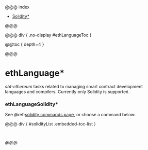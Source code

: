 @@@ index

* [Solidity*](solidity.md)

@@@

@@@ div { .no-display #ethLanguageToc }

@@toc { depth=4 }

@@@

# ethLanguage*

_sbt-ethereum_ tasks related to managing smart contract development languages and compilers. Currently only Solidity is supported.

### ethLanguageSolidity*

See @ref:[solidity commands page](solidity.md), or choose a command below:

@@@ div { #solidityList .embedded-toc-list }

&nbsp;

@@@

